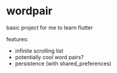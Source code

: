 # wordpair

basic project for me to learn flutter

features:
* infinite scrolling list
* potentially cool word pairs?
* persistence (with shared_preferences)
